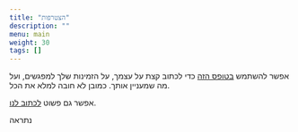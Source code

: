 ```yaml
---
title: "הצטרפות"
description: ""
menu: main
weight: 30
tags: []
---
```


אפשר להשתמש [בטופס הזה](https://bit.ly/yoga-23-joining) כדי לכתוב קצת על עצמך, על הזמינות שלך למפגשים, ועל מה שמעניין אותך.
כמובן לא חובה למלא את הכל.

אפשר גם פשוט [לכתוב לנו](../contact).

נתראה
